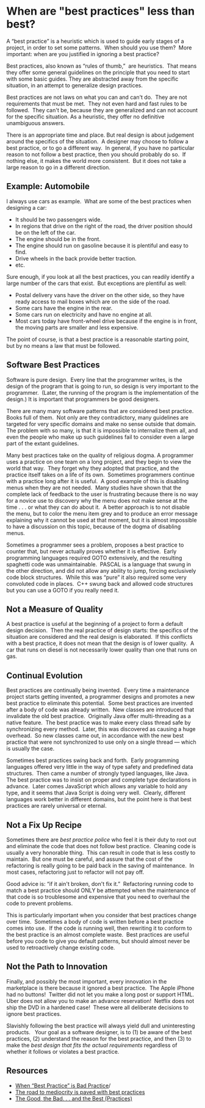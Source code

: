 #  When are "best practices" less than best?

A “best practice” is a heuristic which is used to guide early stages of a project, in order to set some patterns.  When should you use them?  More important: when are you justified in ignoring a best practice? 

Best practices, also known as “rules of thumb,”  are heuristics.  That means they offer some general guidelines on the principle that you need to start with some basic guides. They are abstracted away from the specific situation, in an attempt to generalize design practices. 

Best practices are not laws on what you can and can't do.  They are not requirements that must be met.  They not even hard and fast rules to be followed.  They can't be, because they are generalized and can not account for the specific situation. As a heuristic, they offer no definitive unambiguous answers. 

There is an appropriate time and place. But real design is about judgement around the specifics of the situation.  A designer may choose to follow a best practice, or to go a different way.  In general, if you have no particular reason to not follow a best practice, then you should probably do so.  If nothing else, it makes the world more consistent.  But it does not take a large reason to go in a different direction.

## Example: Automobile

I always use cars as example.  What are some of the best practices when designing a car:

*   It should be two passengers wide.
*   In regions that drive on the right of the road, the driver position should be on the left of the car.
*   The engine should be in the front.
*   The engine should run on gasoline because it is plentiful and easy to find.
*   Drive wheels in the back provide better traction.
*   etc.

Sure enough, if you look at all the best practices, you can readily identify a large number of the cars that exist.  But exceptions are plentiful as well:

*   Postal delivery vans have the driver on the other side, so they have ready access to mail boxes which are on the side of the road.
*   Some cars have the engine in the rear.
*   Some cars run on electricity and have no engine at all.
*   Most cars today have front-wheel drive because if the engine is in front, the moving parts are smaller and less expensive.

The point of course, is that a best practice is a reasonable starting point, but by no means a law that must be followed.

## Software Best Practices

Software is pure design.  Every line that the programmer writes, is the design of the program that is going to run, so design is very important to the programmer.  (Later, the running of the program is the implementation of the design.) It is important that programmers be good designers. 

There are many many software patterns that are considered best practice.  Books full of them.  Not only are they contradictory, many guidelines are targeted for very specific domains and make no sense outside that domain.  The problem with so many, is that it is impossible to internalize them all, and even the people who make up such guidelines fail to consider even a large part of the extant guidelines. 

Many best practices take on the quality of religious dogma. A programmer uses a practice on one team on a long project, and they begin to view the world that way.  They forget why they adopted that practice, and the practice itself takes on a life of its own.  Sometimes programmers continue with a practice long after it is useful.  A good example of this is disabling menus when they are not needed.  Many studies have shown that the complete lack of feedback to the user is frustrating because there is no way for a novice use to discovery why the menu does not make sense at the time . . . or what they can do about it.  A better approach is to not disable the menu, but to color the menu item grey and to produce an error message explaining why it cannot be used at that moment, but it is almost impossible to have a discussion on this topic, because of the dogma of disabling menus. 

Sometimes a programmer sees a problem, proposes a best practice to counter that, but never actually proves whether it is effective.  Early programming languages required GOTO extensively, and the resulting spaghetti code was unmaintainable.  PASCAL is a language that swung in the other direction, and did not allow any ability to jump, forcing exclusively code block structures.  While this was “pure” it also required some very convoluted code in places.  C++ swung back and allowed code structures but you can use a GOTO if you really need it.

## Not a Measure of Quality

A best practice is useful at the beginning of a project to form a default design decision.  Then the real practice of design starts: the specifics of the situation are considered and the real design is elaborated.  If this conflicts with a best practice, it does not mean that the design is of lower quality.  A car that runs on diesel is not necessarily lower quality than one that runs on gas.

## Continual Evolution

Best practices are continually being invented.  Every time a maintenance project starts getting invented, a programmer designs and promotes a new best practice to eliminate this potential.  Some best practices are invented after a body of code was already written.  New classes are introduced that invalidate the old best practice.  Originally Java offer multi-threading as a native feature.  The best practice was to make every class thread safe by synchronizing every method.  Later, this was discovered as causing a huge overhead.  So new classes came out, in accordance with the new best practice that were not synchronized to use only on a single thread — which is usually the case. 

Sometimes best practices swing back and forth.  Early programming languages offered very little in the way of type safety and predefined data structures.  Then came a number of strongly typed languages, like Java.  The best practice was to insist on proper and complete type declarations in advance.  Later comes JavaScript which allows any variable to hold any type, and it seems that Java Script is doing very well.  Clearly, different languages work better in different domains, but the point here is that best practices are rarely universal or eternal.

## Not a Fix Up Recipe

Sometimes there are _best practice police_ who feel it is their duty to root out and eliminate the code that does not follow best practice.  Cleaning code is usually a very honorable thing.  This can result in code that is less costly to maintain.  But one must be careful, and assure that the cost of the refactoring is really going to be paid back in the saving of maintenance.  In most cases, refactoring just to refactor will not pay off. 

Good advice is: “if it ain't broken, don't fix it.”  Refactoring running code to match a best practice should ONLY be attempted when the maintenance of that code is so troublesome and expensive that you need to overhaul the code to prevent problems. 

This is particularly important when you consider that best practices change over time.  Sometimes a body of code is written before a best practice comes into use.  If the code is running well, then rewriting it to conform to the best practice is an almost complete waste.  Best practices are useful before you code to give you default patterns, but should almost never be used to retroactively change existing code.

## Not the Path to Innovation

Finally, and possibly the most important, every innovation in the marketplace is there because it ignored a best practice.  The Apple iPhone had no buttons!  Twitter did not let you make a long post or support HTML.  Uber does not allow you to make an advance reservation!  Netflix does not ship the DVD in a hardened case!  These were all deliberate decisions to ignore best practices. 

Slavishly following the best practice will always yield dull and uninteresting products.   Your goal as a software designer, is to (1) be aware of the best practices, (2) understand the reason for the best practice, and then (3) to make the _best design that fits the actual requirements_ regardless of whether it follows or violates a best practice.

## Resources

*   [When “Best Practice” is Bad Practice](http://hildygottlieb.com/2009/09/20/when-%E2%80%9Cbest-practice%E2%80%9D-is-bad-practice)/
*   [The road to mediocrity is paved with best practices](https://www.invisionapp.com/blog/mediocrity-best-practices/)
*   [The Good, the Bad. . . and the Best (Practices)](http://opendatacon.org/good-bad-best-practices/)